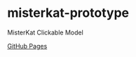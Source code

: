 # misterkat-prototype
MisterKat Clickable Model


[GitHub Pages](https://stevencharleshuang.github.io/misterkat-prototype/)

